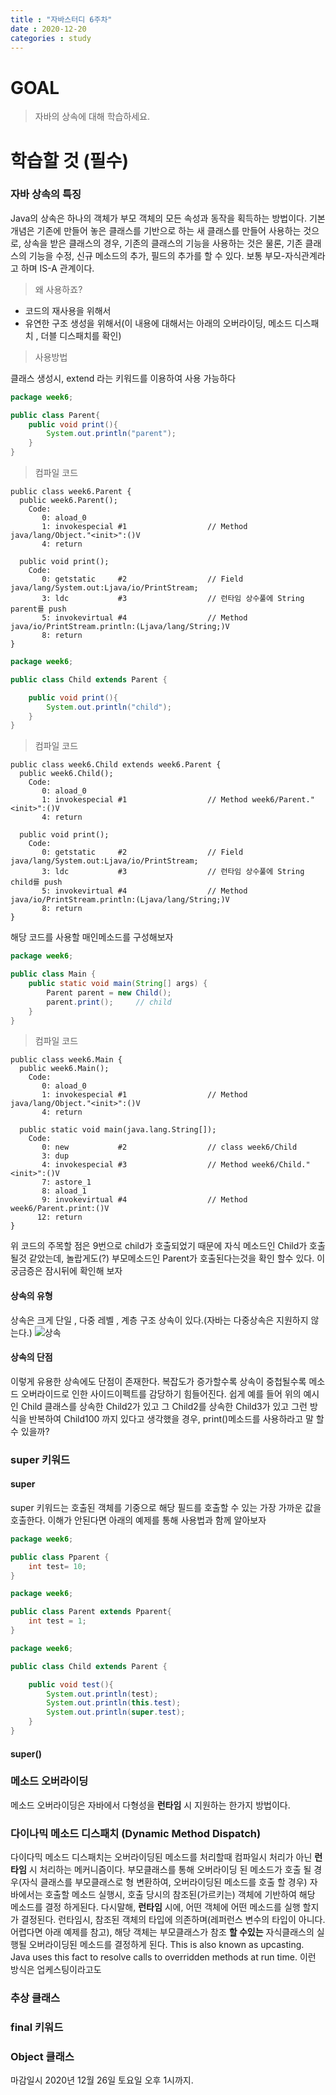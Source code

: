 ```yaml
---
title : "자바스터디 6주차"
date : 2020-12-20
categories : study
---
```


# GOAL
> 자바의 상속에 대해 학습하세요.

# 학습할 것 (필수)
### 자바 상속의 특징
Java의 상속은 하나의 객체가 부모 객체의 모든 속성과 동작을 획득하는 방법이다.
기본개념은 기존에 만들어 놓은 클래스를 기반으로 하는 새 클래스를 만들어 사용하는 것으로,
상속을 받은 클래스의 경우, 기존의 클래스의 기능을 사용하는 것은 물론, 기존 클래스의 기능을 수정,
신규 메소드의 추가, 필드의 추가를 할 수 있다. 보통 부모-자식관계라고 하며 IS-A 관계이다.
> 왜 사용하죠?
+ 코드의 재사용을 위해서
+ 유연한 구조 생성을 위해서(이 내용에 대해서는 아래의 오버라이딩, 메소드 디스패치 , 더블 디스패치를 확인)

> 사용방법

클래스 생성시, extend 라는 키워드를 이용하여 사용 가능하다
```java
package week6;

public class Parent{
    public void print(){
        System.out.println("parent");
    }
}
```
> 컴파일 코드
```
public class week6.Parent {
  public week6.Parent();
    Code:
       0: aload_0
       1: invokespecial #1                  // Method java/lang/Object."<init>":()V
       4: return

  public void print();
    Code:
       0: getstatic     #2                  // Field java/lang/System.out:Ljava/io/PrintStream;
       3: ldc           #3                  // 런타임 상수풀에 String parent를 push
       5: invokevirtual #4                  // Method java/io/PrintStream.println:(Ljava/lang/String;)V
       8: return
}
```
```java
package week6;

public class Child extends Parent {

    public void print(){
        System.out.println("child");
    }
}
```
> 컴파일 코드
```
public class week6.Child extends week6.Parent {
  public week6.Child();
    Code:
       0: aload_0
       1: invokespecial #1                  // Method week6/Parent."<init>":()V
       4: return

  public void print();
    Code:
       0: getstatic     #2                  // Field java/lang/System.out:Ljava/io/PrintStream;
       3: ldc           #3                  // 런타임 상수풀에 String child를 push
       5: invokevirtual #4                  // Method java/io/PrintStream.println:(Ljava/lang/String;)V
       8: return
}
```
해당 코드를 사용할 매인메소드를 구성해보자
```java
package week6;

public class Main {
    public static void main(String[] args) {
        Parent parent = new Child();
        parent.print();     // child
    }
}
```
> 컴파일 코드
```
public class week6.Main {
  public week6.Main();
    Code:
       0: aload_0
       1: invokespecial #1                  // Method java/lang/Object."<init>":()V
       4: return

  public static void main(java.lang.String[]);
    Code:
       0: new           #2                  // class week6/Child
       3: dup
       4: invokespecial #3                  // Method week6/Child."<init>":()V
       7: astore_1
       8: aload_1
       9: invokevirtual #4                  // Method week6/Parent.print:()V
      12: return
}
```
위 코드의 주목할 점은 9번으로 child가 호출되었기 때문에 자식 메소드인 Child가 호출 될것 같았는데,
 놀랍게도(?) 부모메소드인 Parent가 호출된다는것을 확인 할수 있다. 이 궁금증은 잠시뒤에 확인해 보자
  
#### 상속의 유형
상속은 크게 단일 , 다중 레벨 , 계층 구조 상속이 있다.(자바는 다중상속은 지원하지 않는다.)
![상속]()

#### 상속의 단점
이렇게 유용한 상속에도 단점이 존재한다. 복잡도가 증가할수록 상속이 중첩될수록 메소드 오버라이드로 인한
사이드이펙트를 감당하기 힘들어진다. 쉽게 예를 들어 위의 예시인 Child 클래스를 상속한 Child2가 있고
 그 Child2를 상속한 Child3가 있고 그런 방식을 반복하여 Child100 까지 있다고 생각했을 경우, 
 print()메소드를 사용하라고 말 할수 있을까? 

### super 키워드
#### super
super 키워드는 호출된 객체를 기중으로 해당 필드를 호출할 수 있는 가장 
가까운 값을 호출한다. 이해가 안된다면 아래의 예제를 통해 사용법과 함께 알아보자
```java
package week6;

public class Pparent {
    int test= 10;
}
```
```java
package week6;

public class Parent extends Pparent{
    int test = 1;
}
```
```java
package week6;

public class Child extends Parent {

    public void test(){
        System.out.println(test);
        System.out.println(this.test);
        System.out.println(super.test);
    }
}

```

#### super()



### 메소드 오버라이딩
메소드 오버라이딩은 자바에서 다형성을 __런타임__ 시 지원하는 한가지 방법이다.
### 다이나믹 메소드 디스패치 (Dynamic Method Dispatch)
다이다믹 메소드 디스패치는 오버라이딩된 메소드를 처리할때 컴파일시 처리가 아닌 __런타임__ 시 처리하는 메커니즘이다.
부모클래스를 통해 오버라이딩 된 메소드가 호출 될 경우(자식 클래스를 부모클래스로 형 변환하여, 오버라이딩된 메소드를 호출 할 경우)
자바에서는 호출할 메소드 실행시, 호출 당시의 참조된(가르키는) 객체에 기반하여 해당 메소드를 결정 하게된다.
다시말해, __런타임__ 시에, 어떤 객체에 어떤 메소드를 실행 할지가 결정된다.
런타임시, 참조된 객체의 타입에 의존하며(레퍼런스 변수의 타입이 아니다. 어렵다면 아래 예제를 참고), 해당 객체는 부모클래스가 참조 __할 수있는__ 자식클래스의 실행될 오버라이딩된 메소드를 결정하게 된다.
This is also known as upcasting. Java uses this fact to resolve calls to overridden methods at run time.
이런 방식은 업케스팅이라고도 
### 추상 클래스
### final 키워드
### Object 클래스

마감일시
2020년 12월 26일 토요일 오후 1시까지.
